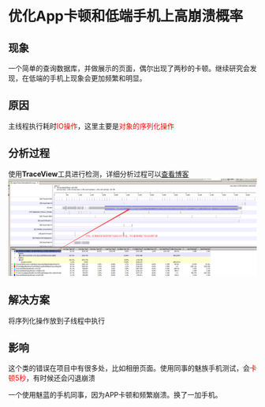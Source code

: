 # 优化App卡顿和低端手机上高崩溃概率

## 现象
一个简单的查询数据库，并做展示的页面，偶尔出现了两秒的卡顿。继续研究会发现，在低端的手机上现象会更加频繁和明显。

## 原因
主线程执行耗时<font color=#FF0000>IO操作</font>，这里主要是<font color=#FF0000>对象的序列化操作</font>

## 分析过程
使用**TraceView**工具进行检测，详细分析过程可以[查看博客](http://blog.csdn.net/lylwo317/article/details/52124248)
![测试](QQ截图20160721190832.png)

## 解决方案
将序列化操作放到子线程中执行

## 影响
这个类的错误在项目中有很多处，比如相册页面。使用同事的魅族手机测试，会<font color=#FF0000>卡顿5秒</font>，有时候还会闪退崩溃

一个使用魅蓝的手机同事，因为APP卡顿和频繁崩溃。换了一加手机。